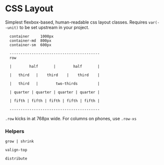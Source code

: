 # CSS Layout

Simplest flexbox-based, human-readable css layout classes.
Requires `var(--unit)` to be set upstream in your project.

```
  container     1000px
  container-md  800px
  container-sm  600px

  -----------------------------------------
  row

  |        half       |        half       |

  |   third   |    third    |    third    |

  |   third   |        two-thirds         |

  | quarter | quarter | quarter | quarter |

  | fifth | fifth | fifth | fifth | fifth | 

  -----------------------------------------
```

`.row` kicks in at 768px wide. For columns on phones, use `.row-xs`


### Helpers

`grow | shrink`

`valign-top`

`distribute`
